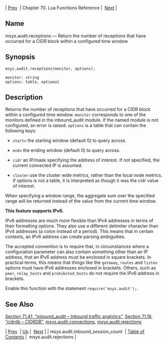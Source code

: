 | [Prev](lua.ref.msys.audit.inbound_session_count)  | Chapter 70. Lua Functions Reference |  [Next](lua.ref.msys.audit.rejections) |

<a name="lua.ref.msys.audit.receptions"></a>
## Name

msys.audit.receptions — Return the number of receptions that have occurred for a CIDR block within a configured time window

<a name="idp17293648"></a>
## Synopsis

`msys.audit.receptions(monitor, options);`

```
monitor: string
options: table, optional
```
<a name="idp17296672"></a>
## Description

Returns the number of receptions that have occurred for a CIDR block within a configured time window. `monitor` corresponds to one of the monitors defined in the inbound_audit module. If the named module is not configured, an error is raised. `options` is a table that can contain the following keys:

*   `startv` the starting window (default 0) to query across.

*   `endv` the ending window (default 0) to query across.

*   `cidr` an IP/mask specifying the address of interest. If not specified, the current connected IP is assumed.

*   `cluster` use the cluster wide metrics, rather than the local node metrics. If options is not a table, it is interpreted as though it was the cidr value of interest.

When specifying a window range, the aggregate sum over the specified range will be returned instead of the value from the current time window.

**This feature supports IPv6.**

IPv6 addresses are much more flexible than IPv4 addresses in terms of their formatting options. They also use a different delimiter character than IPv4 addresses (a colon instead of a period). This means that in certain contexts, an IPv6 address can create parsing ambiguities.

The accepted convention is to require that, in circumstances where a configuration parameter can also contain something other than an IP address, that an IPv6 address must be enclosed in square brackets. In practical terms, this means that things like the `gateway`, `routes` and `listen` options must have IPv6 addresses enclosed in brackets. Others, such as `peer`, `relay_hosts` and `prohibited_hosts` do not require the IPv6 address in brackets.

Enable this function with the statement `require('msys.audit');`.

<a name="idp17312640"></a>
## See Also

[Section 71.41, “inbound_audit – Inbound traffic analytics”](modules.inbound_audit "71.41. inbound_audit – Inbound traffic analytics"), [Section 71.16, “cidrdb – CIDRDB”](modules.cidrdb "71.16. cidrdb – CIDRDB"), [msys.audit.connections](lua.ref.msys.audit.connections "msys.audit.connections"), [msys.audit.rejections](lua.ref.msys.audit.rejections "msys.audit.rejections")

| [Prev](lua.ref.msys.audit.inbound_session_count)  | [Up](lua.function.details) |  [Next](lua.ref.msys.audit.rejections) |
| msys.audit.inbound_session_count  | [Table of Contents](index) |  msys.audit.rejections |

